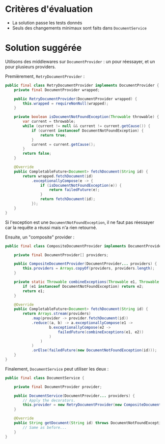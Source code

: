 # Critères d'évaluation

- La solution passe les tests donnés
- Seuls des changements minimaux sont faits dans `DocumentService`

# Solution suggérée

Utilisons des middlewares sur `DocumentProvider` : un pour réessayer, et un pour plusieurs providers.

Premièrement, `RetryDocumentProvider` :

```java
public final class RetryDocumentProvider implements DocumentProvider {
    private final DocumentProvider wrapped;

    public RetryDocumentProvider(DocumentProvider wrapped) {
        this.wrapped = requireNonNull(wrapped);
    }

    private boolean isDocumentNotFoundException(Throwable throwable) {
        var current = throwable;
        while (current != null && current != current.getCause()) {
            if (current instanceof DocumentNotFoundException) {
                return true;
            }
            current = current.getCause();
        }
        return false;
    }

    @Override
    public CompletableFuture<Document> fetchDocument(String id) {
        return wrapped.fetchDocument(id)
            .exceptionallyCompose(e -> {
                if (isDocumentNotFoundException(e)) {
                    return failedFuture(e);
                }
                return fetchDocument(id);
            });
    }
}
```

Si l'exception est une `DocumentNotFoundException`, il ne faut pas réessayer car la requête a réussi mais n'a rien retourné.

Ensuite, un "composite" provider :

```java
public final class CompositeDocumentProvider implements DocumentProvider {

    private final DocumentProvider[] providers;

    public CompositeDocumentProvider(DocumentProvider... providers) {
        this.providers = Arrays.copyOf(providers, providers.length);
    }

    private static Throwable combineExceptions(Throwable e1, Throwable e2) {
        if (e1 instanceof DocumentNotFoundException) return e2;
        return e1;
    }

    @Override
    public CompletableFuture<Document> fetchDocument(String id) {
        return Arrays.stream(providers)
            .map(provider -> provider.fetchDocument(id))
            .reduce((a, b) -> a.exceptionallyCompose(e1 ->
                    b.exceptionallyCompose(e2 ->
                        failedFuture(combineExceptions(e1, e2))
                    )
                )
            )
            .orElse(failedFuture(new DocumentNotFoundException(id)));
    }
}
```

Finalement, `DocumentService` peut utiliser les deux :

```java
public final class DocumentService {

    private final DocumentProvider provider;

    public DocumentService(DocumentProvider... providers) {
        // Apply the decorators.
        this.provider = new RetryDocumentProvider(new CompositeDocumentProvider(providers));
    }

    @Override
    public String getDocument(String id) throws DocumentNotFoundException {
        // Same as before...
    }
}

```
